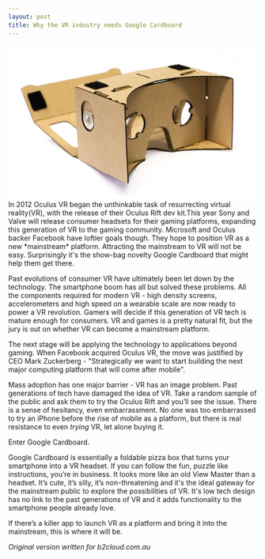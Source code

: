 ```yaml
---
layout: post
title: Why the VR industry needs Google Cardboard
---
```

<img src="/images/fulls/google-cardboard.jpg" class="fit image"> 
In 2012 Oculus VR began the unthinkable task of resurrecting virtual reality(VR), with the release of their Oculus Rift dev kit.This year Sony and Valve will release consumer headsets for their gaming platforms, expanding this generation of VR to the gaming community. Microsoft and Oculus backer Facebook have loftier goals though. They hope to position VR as a new *mainstream* platform. Attracting the mainstream to VR will not be easy. Surprisingly it's the show-bag novelty Google Cardboard that might help them get there.

Past evolutions of consumer VR have ultimately been let down by the technology. The smartphone boom has all but solved these problems. All the components required for modern VR - high density screens, accelerometers and high speed on a wearable scale are now ready to power a VR revolution. Gamers will decide if this generation of VR tech is mature enough for consumers. VR and games is a pretty natural fit, but the jury is out on whether VR can become a mainstream platform.

The next stage will be applying the technology to applications beyond gaming. When Facebook acquired Oculus VR, the move was justified by CEO Mark Zuckerberg - "Strategically we want to start building the next major computing platform that will come after mobile". 

Mass adoption has one major barrier - VR has an image problem. Past generations of tech have damaged the idea of VR. Take a random sample of the public and ask them to try the Oculus Rift and you’ll see the issue. There is a sense of hesitancy, even embarrassment. No one was too embarrassed to try an iPhone before the rise of mobile as a platform, but there is real resistance to even *trying* VR, let alone buying it.

Enter Google Cardboard.

Google Cardboard is essentially a foldable pizza box that turns your smartphone into a VR headset. If you can follow the fun, puzzle like instructions, you’re in business. It looks more like an old View Master than a headset. It’s cute, it’s silly, it’s non-threatening and it's the ideal gateway for the mainstream public to explore the possibilities of VR. It's low tech design has no link to the past generations of VR and it adds functionality to the smartphone people already love.

If there’s a killer app to launch VR as a platform and bring it into the mainstream, this is where it will be.

*Original version written for b2cloud.com.au*
